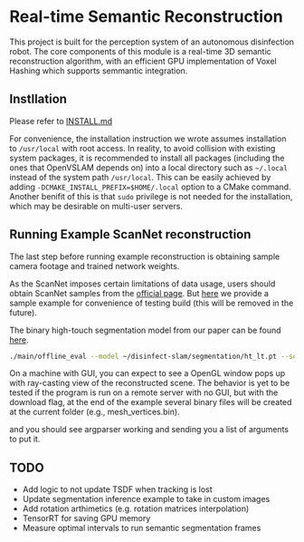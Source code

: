 # Real-time Semantic Reconstruction

This project is built for the perception system of an autonomous disinfection robot. The core
components of this module is a real-time 3D semantic reconstruction algorithm, with an efficient GPU implementation of Voxel Hashing which supports semmantic integration.

## Instllation

Please refer to [INSTALL.md](./INSTALL.md)

For convenience, the installation instruction we wrote assumes installation to `/usr/local` with root access.
In reality, to avoid collision with existing system packages, it is
recommended to install all packages (including the ones that OpenVSLAM depends on) into
a local directory such as `~/.local` instead of the system path `/usr/local`. This can
be easily achieved by adding `-DCMAKE_INSTALL_PREFIX=$HOME/.local` option to a CMake command.
Another benifit of this is that `sudo` privilege is not needed for the installation, which may be desirable on multi-user servers.

## Running Example ScanNet reconstruction

The last step before running example reconstruction is obtaining sample camera footage and trained network weights.

As the ScanNet imposes certain limitations of data usage, users should obtain ScanNet samples from the [official page](http://www.scan-net.org/). But [here](https://drive.google.com/file/d/1FtSU9z8hpwNy5x9BptIsy6Q85SjHu4WQ/view?usp=sharing) we provide a sample example for convenience of testing build (this will be removed in the future).

The binary high-touch segmentation model from our paper can be found [here](https://drive.google.com/file/d/19T1htg-KdhLOOagh_f0xlFJOi0nkVV-o/view?usp=sharing).

```bash
./main/offline_eval --model ~/disinfect-slam/segmentation/ht_lt.pt --sens "/media/roger/My Book/data/scannet_v2/scans/scene0249_00/scene0249_00.sens" --download --render --debug
```

On a machine with GUI, you can expect to see a OpenGL window pops up with ray-casting view of the reconstructed scene.
The behavior is yet to be tested if the program is run on a remote server with no GUI, but with the download flag, at the end of the example several binary files will be created at the current folder (e.g., mesh_vertices.bin).

and you should see argparser working and sending you a list of arguments to put it.

## TODO

- Add logic to not update TSDF when tracking is lost
- Update segmentation inference example to take in custom images
- Add rotation arthimetics (e.g. rotation matrices interpolation)
- TensorRT for saving GPU memory
- Measure optimal intervals to run semantic segmentation frames
